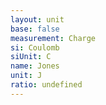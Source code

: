 ```yaml
---
layout: unit
base: false
measurement: Charge
si: Coulomb
siUnit: C
name: Jones
unit: J
ratio: undefined
---
```

